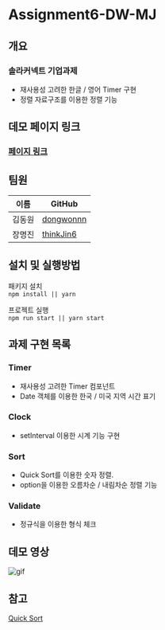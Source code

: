 # Assignment6-DW-MJ

## 개요

### 솔라커넥트 기업과제

- 재사용성 고려한 한글 / 영어 Timer 구현
- 정렬 자료구조를 이용한 정렬 기능

## 데모 페이지 링크

### [페이지 링크](https://solarconnect-assignment.netlify.app/)

## 팀원

| 이름   | GitHub                                    |
| ------ | ----------------------------------------- |
| 김동원 | [dongwonnn](https://github.com/dongwonnn) |
| 장명진 | [thinkJin6](https://github.com/thinkJin6) |

## 설치 및 실행방법

패키지 설치</br>
`npm install || yarn`

프로젝트 실행</br>
`npm run start || yarn start `

## 과제 구현 목록

### Timer

- 재사용성 고려한 Timer 컴포넌트
- Date 객체를 이용한 한국 / 미국 지역 시간 표기

### Clock

- setInterval 이용한 시계 기능 구현

### Sort

- Quick Sort를 이용한 숫자 정렬.
- option을 이용한 오름차순 / 내림차순 정렬 기능

### Validate

- 정규식을 이용한 형식 체크

## 데모 영상

<img src="https://user-images.githubusercontent.com/59330828/129817929-7c32027b-6982-4c39-a5a8-8b9b91db0cbd.gif" alt="gif" />

## 참고

[Quick Sort](https://im-developer.tistory.com/135)
